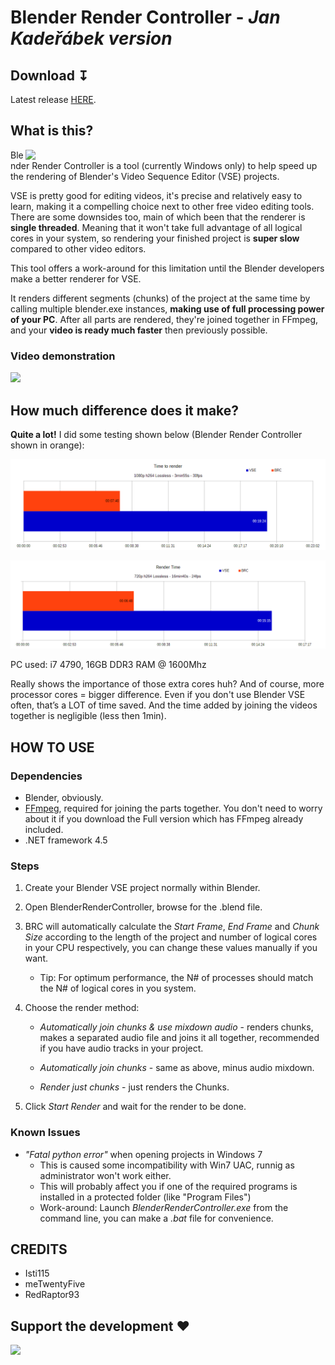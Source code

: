 # Blender Render Controller - *Jan Kadeřábek version*

## Download &#8615;
Latest release [HERE](https://github.com/jendabek/BlenderRenderController/releases/latest).

## What is this?
<img align="right" src="https://github.com/jendabek/BlenderRenderController/blob/master/BlenderRenderController/extras/blender-render-controller.png" width="480"/>
Blender Render Controller is a tool (currently Windows only) to help speed up the rendering of Blender's Video Sequence Editor (VSE) projects.

VSE is pretty good for editing videos, it's precise and relatively easy to learn, making it a compelling choice next to other free video editing tools. There are some downsides too, main of which been that the renderer is **single threaded**. Meaning that it won't take full advantage of all logical cores in your system, so rendering your finished project is **super slow** compared to other video editors.

This tool offers a work-around for this limitation until the Blender developers make a better renderer for VSE. 

It renders different segments (chunks) of the project at the same time by calling multiple blender.exe instances, **making use of full processing power of your PC**.
After all parts are rendered, they're joined together in FFmpeg, and your **video is ready much faster** then previously possible.

### Video demonstration
[<img src="https://github.com/jendabek/BlenderRenderController/blob/master/BlenderRenderController/extras/intro-720.png" width="480"/>](https://www.youtube.com/watch?v=Kdvq1CzOPfM)

## How much difference does it make?
**Quite a lot!** I did some testing shown below (Blender Render Controller shown in orange):

![Test3](https://github.com/RedRaptor93/BlenderRenderController/blob/multiPlat/BlenderRenderController/extras/brc%20graph%201080p.png)

![Test1](https://github.com/RedRaptor93/BlenderRenderController/blob/multiPlat/BlenderRenderController/extras/brc%20graph%20720p.png)

PC used: i7 4790, 16GB DDR3 RAM @ 1600Mhz

Really shows the importance of those extra cores huh? And of course, more processor cores = bigger difference.
Even if you don't use Blender VSE often, that’s a LOT of time saved. And the time added by joining the videos together is negligible (less then 1min).

## HOW TO USE

### Dependencies
- Blender, obviously.
- [FFmpeg](https://ffmpeg.zeranoe.com/builds/), required for joining the parts together. You don't need to worry about it if you download the Full version which has FFmpeg already included.
- .NET framework 4.5


### Steps
1. Create your Blender VSE project normally within Blender.
 
2. Open BlenderRenderController, browse for the .blend file.
 
3. BRC will automatically calculate the *Start Frame*, *End Frame* and *Chunk Size* according to the length of the project and number of logical cores in your CPU respectively, you can change these values manually if you want.

	- Tip: For optimum performance, the N# of processes should match the N# of logical cores in you system.
 
4. Choose the render method:

	- *Automatically join chunks & use mixdown audio* - renders chunks, makes a separated audio file and joins it all together, recommended if you have audio tracks in your project.

	- *Automatically join chunks* - same as above, minus audio mixdown.

	- *Render just chunks* - just renders the Chunks.
 
5. Click *Start Render* and wait for the render to be done.

### Known Issues

- *"Fatal python error"* when opening projects in Windows 7
	- This is caused some incompatibility with Win7 UAC, runnig as administrator won't work either.
	- This will probably affect you if one of the required programs is installed in a protected folder (like "Program Files")
	- Work-around: Launch _BlenderRenderController.exe_ from the command line, you can make a _.bat_ file for convenience.

## CREDITS

- Isti115
- meTwentyFive
- RedRaptor93

## Support the development &#9829;
<a href="https://www.paypal.com/cgi-bin/webscr?cmd=_donations&business=jendabek@gmail.com&lc=CZE&item_name=Donation%20for%20Blender Render%20Controller&currency_code=USD&bn=PP%2dDonationsBF">
<img align="left" src="https://github.com/jendabek/BlenderRenderController/blob/master/BlenderRenderController/extras/donate-github.png" width="110"/>
</a>
